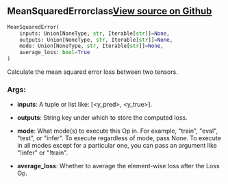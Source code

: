 ## MeanSquaredError<span class="tag">class</span><a class="sourcelink" href=https://github.com/fastestimator/fastestimator/blob/r1.1/fastestimator/op/tensorop/loss/mean_squared_error.py/#L29-L53>View source on Github</a>
```python
MeanSquaredError(
	inputs: Union[NoneType, str, Iterable[str]]=None,
	outputs: Union[NoneType, str, Iterable[str]]=None,
	mode: Union[NoneType, str, Iterable[str]]=None,
	average_loss: bool=True
)
```
Calculate the mean squared error loss between two tensors.


<h3>Args:</h3>


* **inputs**: A tuple or list like: [<y_pred>, <y_true>].

* **outputs**: String key under which to store the computed loss.

* **mode**: What mode(s) to execute this Op in. For example, "train", "eval", "test", or "infer". To execute regardless of mode, pass None. To execute in all modes except for a particular one, you can pass an argument like "!infer" or "!train".

* **average_loss**: Whether to average the element-wise loss after the Loss Op.

